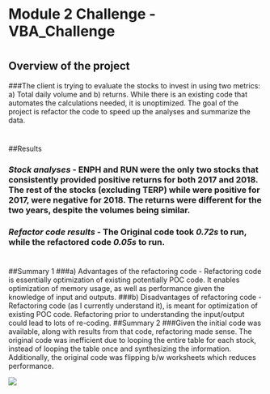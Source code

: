 # Module 2 Challenge - VBA_Challenge 
#
## Overview of the project
###The client is trying to evaluate the stocks to invest in using two metrics: a) Total daily volume and b) returns. While there is an existing code that automates the calculations needed, it is unoptimized. The goal of the project is refactor the code to speed up the analyses and summarize the data.
#
##Results
### *Stock analyses* - ENPH and RUN were the only two stocks that consistently provided positive returns for both 2017 and 2018. The rest of the stocks (excluding TERP) while were positive for 2017, were negative for 2018. The returns were different for the two years, despite the volumes being similar.
### *Refactor code results* - The Original code took *0.72s* to run, while the refactored code *0.05s* to run. 
#
##Summary 1
###a) Advantages of the refactoring code - Refactoring code is essentially optimization of existing potentially POC code. It enables optimization of memory usage, as well as performance given the knowledge of input and outputs.
###b) Disadvantages of refactoring code - Refactoring code (as I currently understand it), is meant for optimization of existing POC code. Refactoring prior to understanding the input/output could lead to lots of re-coding.
##Summary 2
###Given the initial code was available, along with results from that code, refactoring made sense. The original code was inefficient due to looping the entire table for each stock, instead of looping the table once and synthesizing the information. Additionally, the original code was flipping b/w worksheets which reduces performance.


![](image.png)
   